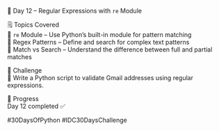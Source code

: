 📅 Day 12 – Regular Expressions with `re` Module

🗒️ Topics Covered  
🔹 `re` Module – Use Python’s built-in module for pattern matching  
🔹 Regex Patterns – Define and search for complex text patterns  
🔹 Match vs Search – Understand the difference between full and partial matches  

🎯 Challenge  
🔧 Write a Python script to validate Gmail addresses using regular expressions.

📌 Progress  
Day 12 completed ✅  

#30DaysOfPython #IDC30DaysChallenge
